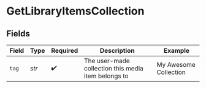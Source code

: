 # GetLibraryItemsCollection


## Fields

| Field                                               | Type                                                | Required                                            | Description                                         | Example                                             |
| --------------------------------------------------- | --------------------------------------------------- | --------------------------------------------------- | --------------------------------------------------- | --------------------------------------------------- |
| `tag`                                               | *str*                                               | :heavy_check_mark:                                  | The user-made collection this media item belongs to | My Awesome Collection                               |
